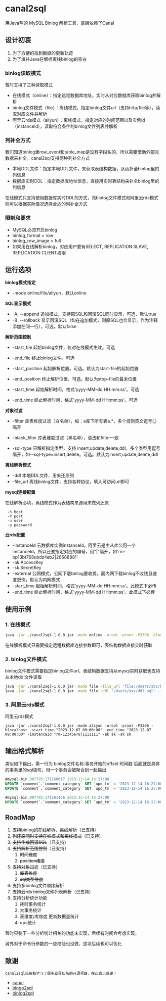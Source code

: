 # canal2sql

用Java写的 MySQL Binlog 解析工具，底层依赖了Canal

## 设计初衷

1. 为了方便的找到数据的更新轨迹
2. 为了填补Java在解析离线binlog的空白

### binlog读取模式

暂时支持了三种读取模式

- 在线模式（online）：指定远程数据库地址，实时从对应数据库获取binlog并解析
- binlog文件模式（file）：离线模式，指定binlog文件url（支持http/file等），读取对应文件并解析
- 阿里云rds模式（aliyun）：离线模式，指定对应的时间范围以及实例id（instanceId），读取符合条件的binlog文件列表并解析

### 列补全方式

我们知道binlog里row_event和table_map是没有字段名的，所以需要借助外部元数据来补全，canal2sql支持两种列补全方式

- 本地DDL文件：指定本地DDL文件，来获取表结构数据，从而补全binlog里的列信息
- 数据库实时DDL：指定数据库地址信息，直接用实时表结构来补全binlog里的列信息

在线模式只支持使用数据库实时DDL的方式，而binlog文件模式和阿里云rds模式则可以根据实际情况选择合适的列补全方式

### 限制和要求

- MySQL必须开启binlog
- binlog_format = row
- binlog_row_image = full
- 如果用在线解析binlog，对应用户要有SELECT, REPLICATION SLAVE, REPLICATION CLIENT权限

## 运行选项

**binlog模式指定**

- -mode online/file/aliyun，默认online

**SQL显示模式**

- -A, --append   追加模式，支持原SQL和回滚SQL同时显示，可选，默认true
- -B, --rollback 显示回滚SQL（如在追加模式，则原SQL也会显示，作为注释添加在同一行），可选，默认false

**解析范围控制**

- -start_file 起始binlog文件，仅对在线模式生效。可选

- -end_file 终止binlog文件。可选

- -start_position 起始解析位置。可选。默认为start-file的起始位置

- -end_position 终止解析位置。可选。默认为stop-file的最末位置

- -start_time 起始解析时间，格式'yyyy-MM-dd HH:mm:ss'。可选

- -end_time 终止解析时间，格式'yyyy-MM-dd HH:mm:ss'。可选

**对象过滤**

- -filter 库表维度过滤（白名单），如：a库下所有表a.*，多个规则英文逗号(,)隔开

- -black_filter 库表维度过滤（黑名单），语法和filter一致

- -sql-type 只解析指定类型，支持 insert,update,delete,ddl。多个类型用逗号隔开，如--sql-type=insert,delete。可选。默认为insert,update,delete,ddl

**离线解析模式**

- -ddl 本地DDL文件，用来还原列
- -file_url 离线binlog文件，支持各种协议，填入可访问url即可

**mysql连接配置**

在线解析必填，离线模式作为表结构来源用来做列还原

```
 -h host
 -P port
 -u user
 -p password
```

**云rds配置**

- -instanceId 云数据库实例instanceId，阿里云是主从库公用一个instanceId，所以还要指定对应的编号，用"|"隔开，如'rm-bp13bt768ubdz4eb2|26588881'
- -ak AccessKey
- -sk SecretKey
- -external 公网模式，公网下载binlog要收费，而内网下载binlog不收钱且速度更快，默认为内网模式
- -start_time 起始解析时间，格式'yyyy-MM-dd HH:mm:ss'。此模式下必传
- -end_time 终止解析时间，格式'yyyy-MM-dd HH:mm:ss'。此模式下必传

## 使用示例

### 1. 在线模式
```sh
java -jar ./canal2sql-1.0.0.jar -mode online -uroot -proot -P3306 -hlocalhost
```

在线解析模式只需要指定远程数据库连接参数即可，表结构数据直接实时获取

### 2. binlog文件模式

binlog文件模式需要指定binlog文件url，表结构数据支持从mysql实时获取也支持从本地ddl文件读取

```sh
java -jar ./canal2sql-1.0.0.jar -mode file -file_url 'file:/Users/abc/binlog/mysql-bin.000474' -uroot -proot -P3306 -hlocalhost
java -jar ./canal2sql-1.0.0.jar -mode file -ddl '/Users/xxx/ddl.sql' -file_url 'http://localhost:8080/binlog/mysql-bin.000474'
```

### 3. 阿里云rds模式

阿里云rds模式

```
java -jar ./canal2sql-1.0.0.jar -mode aliyun -uroot -proot -P3306 -hlocalhost -start_time "2023-12-07 00:00:00" -end_time "2023-12-07 09:00:00" -instanceId "rm-12345678|1111111" -ak ak -sk sk
```

## 输出格式解析

类似如下输出，第一行为 binlog文件名称:事务开始的offset 时间戳
后面就是具体的事务里的sql语句，同一个事务会被聚合到一起输出

```sql
#mysql-bin.007795:171260617 2023-12-14 16:27:00
UPDATE `comment`.`comment_category` SET `upd_tm` = '2023-12-14 16:27:00' WHERE `id` = 1;
UPDATE `comment`.`comment_category` SET `upd_tm` = '2023-12-14 16:27:00' WHERE `id` = 12;

#mysql-bin.007795:171261166 2023-12-14 16:27:00
UPDATE `comment`.`comment_category` SET `upd_tm` = '2023-12-14 16:27:00' WHERE `id` = 9;
```

## RoadMap

1. ~~支持binlog的在线解析、离线解析~~（已支持）
2. ~~列还原同时支持在线模式和离线模式~~（已支持）
3. ~~支持生成回滚SQL~~（已支持）
4. ~~支持解析范围控制~~（已支持）
    1. ~~时间维度~~
    2. ~~position维度~~
5. ~~支持对象过滤~~（已支持）
    1. ~~库表维度~~
    2. ~~sql类型维度~~
6. 支持多binlog文件顺序解析
7. ~~支持云rds binlog文件列表解析~~（已支持）
8. 支持分析统计功能
    1. 耗时事务统计
    2. 大事务统计
    3. 表维度/库维度 更新数据量统计
    4. qps统计

暂时只剩下一些分析统计相关的功能未实现，后续有时间会考虑实现。

另外对于命令行参数的一些校验也没做，这块后续也可以优化

## 致谢
    canal2sql借鉴和学习了很多业界知名的开源项目，在此表示感谢！
- [canal](https://github.com/alibaba/canal)
- [bingo2sql](https://github.com/hanchuanchuan/bingo2sql)
- [binlog2sql](https://github.com/danfengcao/binlog2sql)